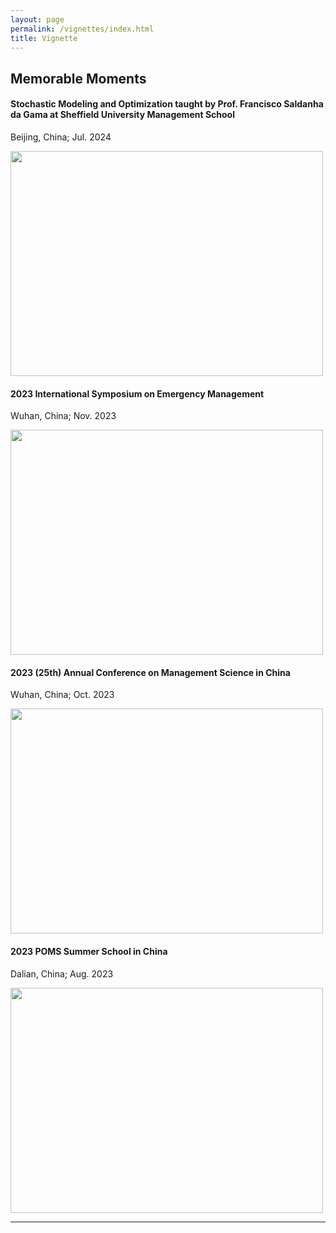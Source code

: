 ```yaml
---
layout: page
permalink: /vignettes/index.html
title: Vignette
---
```


## Memorable Moments


#### Stochastic Modeling and Optimization taught by Prof. Francisco Saldanha da Gama at Sheffield University Management School 

Beijing, China; Jul. 2024

<img src="{{ site.url }}/images/SMO23.jpg" width="500" height="360">

<br>

#### 2023 International Symposium on Emergency Management

Wuhan, China; Nov. 2023

<img src="{{ site.url }}/images/EM23.jpg" width="500" height="360">

<br>

#### 2023 (25th) Annual Conference on Management Science in China

Wuhan, China; Oct. 2023

<img src="{{ site.url }}/images/MS23.jpg" width="500" height="360">

<br> 

#### 2023 POMS Summer School in China

Dalian, China; Aug. 2023

<img src="{{ site.url }}/images/POMS23.jpg" width="500" height="360">

<br>

---
